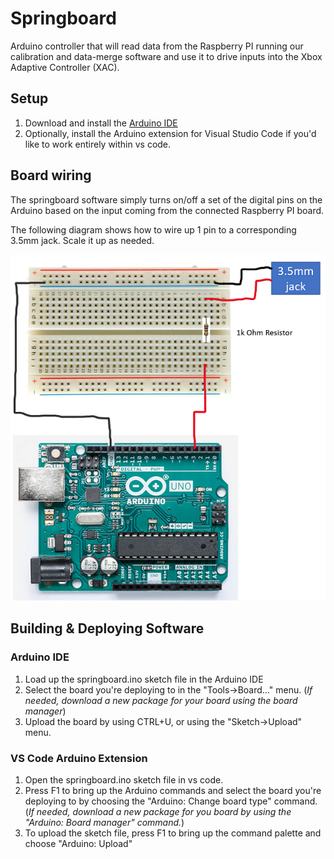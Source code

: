 # Springboard
Arduino controller that will read data from the Raspberry PI running our calibration and data-merge software and use it to drive inputs into the Xbox Adaptive Controller (XAC).

## Setup
1) Download and install the [Arduino IDE](https://www.arduino.cc/en/main/software)
2) Optionally, install the Arduino extension for Visual Studio Code if you'd like to work entirely within vs code.

## Board wiring
The springboard software simply turns on/off a set of the digital pins on the Arduino based on the input coming from the connected Raspberry PI board.

The following diagram shows how to wire up 1 pin to a corresponding 3.5mm jack. Scale it up as needed.

![wiring diagram](./assets/wiring-diagram.png)

## Building & Deploying Software

### Arduino IDE
1) Load up the springboard.ino sketch file in the Arduino IDE
2) Select the board you're deploying to in the "Tools->Board..." menu. (*If needed, download a new package for your board using the board manager*)
3) Upload the board by using CTRL+U, or using the "Sketch->Upload" menu. 

### VS Code Arduino Extension
1) Open the springboard.ino sketch file in vs code.
2) Press F1 to bring up the Arduino commands and select the board you're deploying to by choosing the "Arduino: Change board type" command. (*If needed, download a new package for you board by using the "Arduino: Board manager" command.*)
3) To upload the sketch file, press F1 to bring up the command palette and choose "Arduino: Upload"